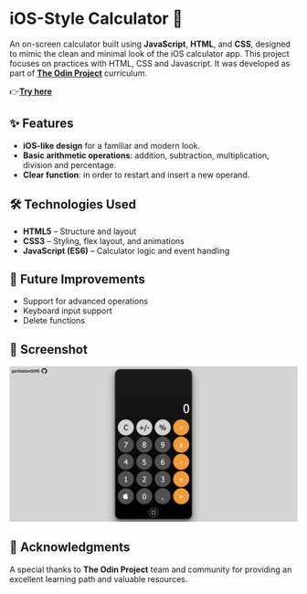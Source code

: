 # iOS-Style Calculator 📱

An on-screen calculator built using **JavaScript**, **HTML**, and **CSS**, designed to mimic the clean and minimal look of the iOS calculator app.
This project focuses on practices with HTML, CSS and Javascript.
It was developed as part of **[The Odin Project](https://www.theodinproject.com/)** curriculum.

👉**[Try here](https://gambadavide96.github.io/calculator/)**

## ✨ Features

* **iOS-like design** for a familiar and modern look.
* **Basic arithmetic operations**: addition, subtraction, multiplication, division and percentage.
* **Clear function**: in order to restart and insert a new operand.  

## 🛠️ Technologies Used

* **HTML5** – Structure and layout
* **CSS3** – Styling, flex layout, and animations
* **JavaScript (ES6)** – Calculator logic and event handling

## 📌 Future Improvements

* Support for advanced operations
* Keyboard input support
* Delete functions

## 📸 Screenshot
<img src="screenshot.png" alt="Screenshot" width="600">

## 🙏 Acknowledgments

A special thanks to **The Odin Project** team and community for providing an excellent learning path and valuable resources.

